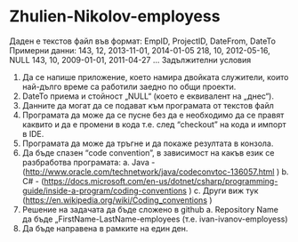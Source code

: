 # Zhulien-Nikolov-employess
Даден е текстов файл във формат:
EmpID, ProjectID, DateFrom, DateTo
Примерни данни:
143, 12, 2013-11-01, 2014-01-05
218, 10, 2012-05-16, NULL
143, 10, 2009-01-01, 2011-04-27
...
Задължителни условия
1) Да се напише приложение, което намира двойката служители, които най-дълго време са работили заедно по общи проекти.
2) DateTo приема и стойност „NULL“ (което е еквивалент на „днес“).
3) Данните да могат да се подават към програмата от текстов файл
4) Програмата да може да се пусне без да е необходимо да се правят каквито и да е промени в кода т.е. след “checkout” на кода и импорт в IDE.
5) Програмата да може да тръгне и да покаже резултата в конзола.
6) Да бъде спазен “code convention”, в зависимост на какъв език се разбработва програмата:
a. Java - (http://www.oracle.com/technetwork/java/codeconvtoc-136057.html )
b. C# - (https://docs.microsoft.com/en-us/dotnet/csharp/programming-guide/inside-a-program/coding-conventions )
c. Други виж тук (https://en.wikipedia.org/wiki/Coding_conventions )
7) Решение на задачата да бъде сложено в github
a. Repository Name да бъде „FirstName-LastName-employees (т.е. ivan-ivanov-employess)
8) Да бъде направена в рамките на един ден.

